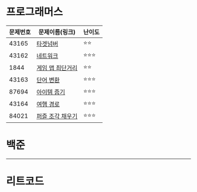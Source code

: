 # 프로그래머스
|문제번호|문제이름(링크)|난이도|
|--|--|--|
|43165|[타겟넘버](https://school.programmers.co.kr/learn/courses/30/lessons/43165)|⭐⭐|
|43162|[네트워크](https://school.programmers.co.kr/learn/courses/30/lessons/43162)|⭐⭐⭐|
|1844|[게임 맵 최단거리](https://school.programmers.co.kr/learn/courses/30/lessons/1844)|⭐⭐|
|43163|[단어 변환](https://school.programmers.co.kr/learn/courses/30/lessons/43163)|⭐⭐⭐|
|87694|[아이템 줍기](https://school.programmers.co.kr/learn/courses/30/lessons/87694)|⭐⭐⭐|
|43164|[여행 경로](https://school.programmers.co.kr/learn/courses/30/lessons/43164)|⭐⭐⭐|
|84021|[퍼즐 조각 채우기](https://school.programmers.co.kr/learn/courses/30/lessons/84021)|⭐⭐⭐|
  

# 백준


---
# 리트코드

